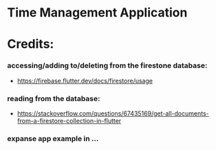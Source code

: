 # Time Management Application

# Credits:
### accessing/adding to/deleting from the firestone database:
- https://firebase.flutter.dev/docs/firestore/usage

### reading from the database:
- https://stackoverflow.com/questions/67435169/get-all-documents-from-a-firestore-collection-in-flutter

### expanse app example in ...